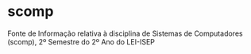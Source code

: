 # scomp

Fonte de Informação relativa à disciplina de Sistemas de Computadores (scomp), 2º Semestre do 2º Ano do LEI-ISEP

